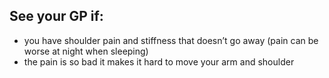 ## See your GP if:

- you have shoulder pain and stiffness that doesn’t go away (pain can be worse at night when sleeping)
- the pain is so bad it makes it hard to move your arm and shoulder